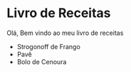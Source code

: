 # Livro de Receitas

Olá, Bem vindo ao meu livro de receitas

- Strogonoff de Frango
- Pavê
- Bolo de Cenoura

